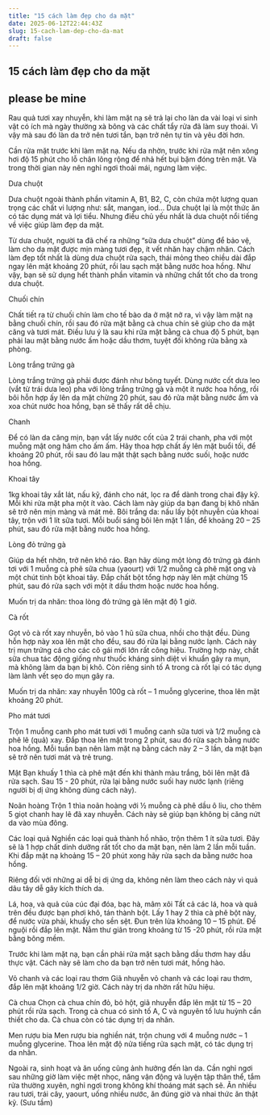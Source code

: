 ```yaml
---
title: "15 cách làm đẹp cho da mặt"
date: 2025-06-12T22:44:43Z
slug: 15-cach-lam-dep-cho-da-mat
draft: false
---
```


## 15 cách làm đẹp cho da mặt

## please be mine

Rau quả tươi xay nhuyễn, khi làm mặt nạ sẽ trả lại cho làn da vài loại vi sinh vật có ích mà ngày thường xà bông và các chất tẩy rửa đã làm suy thoái. Vì vậy mà sau đó làn da trở nên tươi tắn, bạn trở nên tự tin và yêu đời hơn. 
 
Cần rửa mặt trước khi làm mặt nạ. Nếu da nhờn, trước khi rửa mặt nên xông hơi độ 15 phút cho lỗ chân lông rộng để nhả hết bụi bặm đóng trên mặt. Và trong thời gian này nên nghỉ ngơi thoải mái, ngưng làm việc. 
 
  Dưa chuột  
   
 Dưa chuột ngoài thành phần vitamin A, B1, B2, C, còn chứa một lượng quan trọng các chất vi lượng như: sắt, mangan, iod… Dưa chuột lại là một thức ăn có tác dụng mát và lợi tiểu. Nhưng điều chủ yếu nhất là dưa chuột nổi tiếng về việc giúp làm đẹp da mặt.

 Từ dưa chuột, người ta đã chế ra những “sữa dưa chuột” dùng để bảo vệ, làm cho da mặt được mịn màng tươi đẹp, ít vết nhăn hay chậm nhăn. Cách làm đẹp tốt nhất là dùng dưa chuột rửa sạch, thái mỏng theo chiều dài đắp ngay lên mặt khoảng 20 phút, rồi lau sạch mặt bằng nước hoa hồng. Như vậy, bạn sẽ sử dụng hết thành phần vitamin và những chất tốt cho da trong dưa chuột. 
    
  Chuối chín  
   
 Chất tiết ra từ chuối chín làm cho tế bào da ở mặt nở ra, vì vậy làm mặt nạ bằng chuối chín, rồi sau đó rửa mặt bằng cà chua chín sẽ giúp cho da mặt căng và tươi mát. Điều lưu ý là sau khi rửa mặt bằng cà chua độ 5 phút, bạn phải lau mặt bằng nước ấm hoặc dầu thơm, tuyệt đối không rửa bằng xà phòng.

  Lòng trắng trứng gà  
 
Lòng trắng trứng gà phải được đánh như bông tuyết. Dùng nước cốt dưa leo (vắt từ trái dưa leo) pha với lòng trắng trứng gà và một ít nước hoa hồng, rồi bôi hỗn hợp ấy lên da mặt chừng 20 phút, sau đó rửa mặt bằng nước ấm và xoa chút nước hoa hồng, bạn sẽ thấy rất dễ chịu. 
 
  Chanh  
   
 Để có làn da căng mịn, bạn vắt lấy nước cốt của 2 trái chanh, pha với một muỗng mật ong hâm cho ấm ấm. Hãy thoa hợp chất ấy lên mặt buổi tối, để khoảng 20 phút, rồi sau đó lau mặt thật sạch bằng nước suối, hoặc nước hoa hồng. 
 
Khoai tây 
 
1kg khoai tây xắt lát, nấu kỹ, đánh cho nát, lọc ra để dành trong chai đậy kỹ. Mỗi khi rửa mặt pha một ít vào. Cách làm này giúp da bạn đang bị khô nhăn sẽ trở nên mịn màng và mát mẻ. Bôi trắng da: nấu lấy bột nhuyễn của khoai tây, trộn với 1 lít sữa tươi. Mỗi buổi sáng bôi lên mặt 1 lần, để khoảng 20 – 25 phút, sau đó rửa mặt bằng nước hoa hồng. 
 
  Lòng đỏ trứng gà  
   
 Giúp da hết nhờn, trở nên khô ráo. Bạn hãy dùng một lòng đỏ trứng gà đánh tơi với 1 muỗng cà phê sữa chua (yaourt) với 1/2 muỗng cà phê mật ong và một chút tinh bột khoai tây. Đắp chất bột tổng hợp này lên mặt chừng 15 phút, sau đó rửa sạch với một ít dầu thơm hoặc nước hoa hồng. 
 
Muốn trị da nhăn: thoa lòng đỏ trứng gà lên mặt độ 1 giờ. 
 
  Cà rốt  
   
 Gọt vỏ cà rốt xay nhuyễn, bỏ vào 1 hũ sữa chua, nhồi cho thật đều. Dùng hỗn hợp này xoa lên mặt cho đều, sau đó rửa lại bằng nước lạnh. Cách này trị mụn trứng cá cho các cô gái mới lớn rất công hiệu. Trường hợp này, chất sữa chua tác động giống như thuốc kháng sinh diệt vi khuẩn gây ra mụn, mà không làm da bạn bị khô. Còn riêng sinh tố A trong cà rốt lại có tác dụng làm lành vết sẹo do mụn gây ra. 
 
Muốn trị da nhăn: xay nhuyễn 100g cà rốt – 1 muỗng glycerine, thoa lên mặt khoảng 20 phút. 
 
  Pho mát tươi  
   
 Trộn 1 muỗng canh pho mát tươi với 1 muỗng canh sữa tươi và 1/2 muỗng cà phê lê (quả) xay. Đắp thoa lên mặt trong 2 phút, sau đó rửa sạch bằng nước hoa hồng. Mỗi tuần bạn nên làm mặt nạ bằng cách này 2 – 3 lần, da mặt bạn sẽ trở nên tươi mát và trẻ trung. 
    
 Mật 
  Bạn khuấy 1 thìa cà phê mật đến khi thành màu trắng, bôi lên mặt đã rửa sạch. Sau 15 - 20 phút, rửa lại bằng nước suối hay nước lạnh (riêng người bị dị ứng không dùng cách này). 
 
Noãn hoàng 
  Trộn 1 thìa noãn hoàng với ½ muỗng cà phê dầu ô liu, cho thêm 5 giọt chanh hay lê đã xay nhuyễn. Cách này sẽ giúp bạn không bị căng nứt da vào mùa đông. 
 
Các loại quả 
  Nghiền các loại quả thành hồ nhão, trộn thêm 1 ít sữa tươi. Đây sẽ là 1 hợp chất dinh dưỡng rất tốt cho da mặt bạn, nên làm 2 lần mỗi tuần. Khi đắp mặt nạ khoảng 15 – 20 phút xong hãy rửa sạch da bằng nước hoa hồng.

Riêng đối với những ai dễ bị dị ứng da, không nên làm theo cách này vì quả dâu tây dễ gây kích thích da.

Lá, hoa, và quả của cúc đại đóa, bạc hà, mâm xôi 
Tất cả các lá, hoa và quả trên đều được bạn phơi khô, tán thành bột. Lấy 1 hay 2 thìa cà phê bột này, để nước vừa phải, khuấy cho sền sệt. Đun trên lửa khoảng 10 – 15 phút. Để nguội rồi đắp lên mặt. Nằm thư giãn trong khoảng từ 15 -20 phút, rồi rửa mặt bằng bông mềm.

Trước khi làm mặt nạ, bạn cần phải rửa mặt sạch bằng dầu thơm hay dầu thực vật. Cách này sẽ làm cho da bạn trở nên tươi mát, hồng hào. 
 
Vỏ chanh và các loại rau thơm 
  Giã nhuyễn vỏ chanh và các loại rau thơm, đắp lên mặt khoảng 1/2 giờ. Cách này trị da nhờn rất hữu hiệu. 
 
Cà chua 
  Chọn cà chua chín đỏ, bỏ hột, giã nhuyễn đắp lên mặt từ 15 – 20 phút rồi rửa sạch. Trong cà chua có sinh tố A, C và nguyên tố lưu huỳnh cần thiết cho da. Cà chua còn có tác dụng trị da nhăn. 
    
 Men rượu bia 
  Men rượu bia nghiền nát, trộn chung với 4 muỗng nước – 1 muỗng glycerine. Thoa lên mặt độ nửa tiếng rửa sạch mặt, có tác dụng trị da nhăn.

 Ngoài ra, sinh hoạt và ăn uống cũng ảnh hưởng đến làn da. Cần nghỉ ngơi sau những giờ làm việc mệt nhọc, năng vận động và luyện tập thân thể, tắm rửa thường xuyên, nghỉ ngơi trong không khí thoáng mát sạch sẽ. Ăn nhiều rau tươi, trái cây, yaourt, uống nhiều nước, ăn đúng giờ và nhai thức ăn thật kỹ. 
  (Sưu tầm)